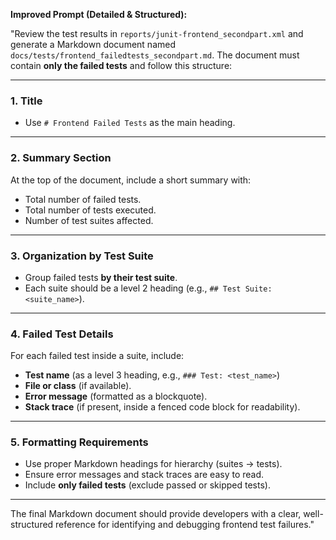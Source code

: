 **Improved Prompt (Detailed & Structured):**

"Review the test results in `reports/junit-frontend_secondpart.xml` and generate a Markdown document named `docs/tests/frontend_failedtests_secondpart.md`. The document must contain **only the failed tests** and follow this structure:

---

### 1. Title

* Use `# Frontend Failed Tests` as the main heading.

---

### 2. Summary Section

At the top of the document, include a short summary with:

* Total number of failed tests.
* Total number of tests executed.
* Number of test suites affected.

---

### 3. Organization by Test Suite

* Group failed tests **by their test suite**.
* Each suite should be a level 2 heading (e.g., `## Test Suite: <suite_name>`).

---

### 4. Failed Test Details

For each failed test inside a suite, include:

* **Test name** (as a level 3 heading, e.g., `### Test: <test_name>`)
* **File or class** (if available).
* **Error message** (formatted as a blockquote).
* **Stack trace** (if present, inside a fenced code block for readability).

---

### 5. Formatting Requirements

* Use proper Markdown headings for hierarchy (suites → tests).
* Ensure error messages and stack traces are easy to read.
* Include **only failed tests** (exclude passed or skipped tests).

---

The final Markdown document should provide developers with a clear, well-structured reference for identifying and debugging frontend test failures."

